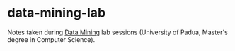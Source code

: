 # data-mining-lab
Notes taken during [Data Mining](http://informatica.math.unipd.it/laureamagistrale/dataminingen.html) lab sessions (University of Padua, Master's degree in Computer Science).
